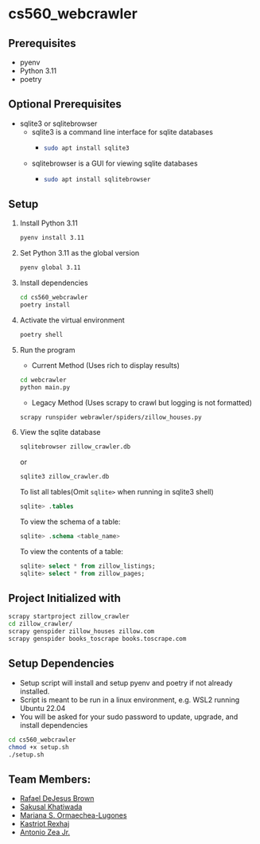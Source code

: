 # cs560_webcrawler

## Prerequisites
- pyenv
- Python 3.11
- poetry
## Optional Prerequisites
- sqlite3 or sqlitebrowser
  - sqlite3 is a command line interface for sqlite databases
    - ```bash
      sudo apt install sqlite3
      ```
  - sqlitebrowser is a GUI for viewing sqlite databases
    - ```bash
      sudo apt install sqlitebrowser
      ```

## Setup
1. Install Python 3.11
   ```bash
   pyenv install 3.11
   ```
2. Set Python 3.11 as the global version
   ```bash
   pyenv global 3.11

3. Install dependencies
   ```bash
   cd cs560_webcrawler
   poetry install
   ```
4. Activate the virtual environment
   ```bash
   poetry shell
   ```
5. Run the program
   - Current Method (Uses rich to display results)
   ```bash
   cd webcrawler
   python main.py
   ```
   - Legacy Method (Uses scrapy to crawl but logging is not formatted)
   ```bash
   scrapy runspider webrawler/spiders/zillow_houses.py
   ```

6. View the sqlite database
   ```bash
   sqlitebrowser zillow_crawler.db
   ```
   or
   ```bash
   sqlite3 zillow_crawler.db
   ```
   To list all tables(Omit `sqlite>` when running in sqlite3 shell)
   ```sql
   sqlite> .tables 
   ```
   To view the schema of a table:
   ```sql
   sqlite> .schema <table_name>
   ```
   To view the contents of a table:
   ```sql
   sqlite> select * from zillow_listings;
   sqlite> select * from zillow_pages;
   ```

## Project Initialized with
```bash
scrapy startproject zillow_crawler
cd zillow_crawler/
scrapy genspider zillow_houses zillow.com
scrapy genspider books_toscrape books.toscrape.com
```
## Setup Dependencies
- Setup script will install and setup pyenv and poetry if not already installed.
- Script is meant to be run in a linux environment, e.g. WSL2 running Ubuntu 22.04
- You will be asked for your sudo password to update, upgrade, and install dependencies
```bash
cd cs560_webcrawler
chmod +x setup.sh
./setup.sh
```

## Team Members:
- [Rafael DeJesus Brown](https://github.com/RBrownfr)
- [Sakusal Khatiwada](https://github.com/sakusal)
- [Mariana S. Ormaechea-Lugones](https://github.com/OLmariana)
- [Kastriot Rexhaj](https://github.com/kastriot3)
- [Antonio Zea Jr.](https://github.com/Azeajr)